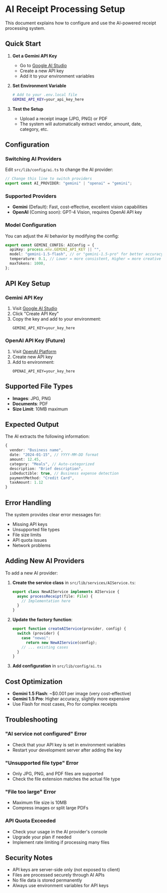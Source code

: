 # AI Receipt Processing Setup

This document explains how to configure and use the AI-powered receipt processing system.

## Quick Start

1. **Get a Gemini API Key**

   - Go to [Google AI Studio](https://makersuite.google.com/app/apikey)
   - Create a new API key
   - Add it to your environment variables

2. **Set Environment Variable**

   ```bash
   # Add to your .env.local file
   GEMINI_API_KEY=your_api_key_here
   ```

3. **Test the Setup**
   - Upload a receipt image (JPG, PNG) or PDF
   - The system will automatically extract vendor, amount, date, category, etc.

## Configuration

### Switching AI Providers

Edit `src/lib/config/ai.ts` to change the AI provider:

```typescript
// Change this line to switch providers
export const AI_PROVIDER: "gemini" | "openai" = "gemini";
```

### Supported Providers

- **Gemini** (Default): Fast, cost-effective, excellent vision capabilities
- **OpenAI** (Coming soon): GPT-4 Vision, requires OpenAI API key

### Model Configuration

You can adjust the AI behavior by modifying the config:

```typescript
export const GEMINI_CONFIG: AIConfig = {
  apiKey: process.env.GEMINI_API_KEY || "",
  model: "gemini-1.5-flash", // or "gemini-1.5-pro" for better accuracy
  temperature: 0.1, // Lower = more consistent, Higher = more creative
  maxTokens: 1000,
};
```

## API Key Setup

### Gemini API Key

1. Visit [Google AI Studio](https://makersuite.google.com/app/apikey)
2. Click "Create API Key"
3. Copy the key and add to your environment:
   ```
   GEMINI_API_KEY=your_key_here
   ```

### OpenAI API Key (Future)

1. Visit [OpenAI Platform](https://platform.openai.com/api-keys)
2. Create new API key
3. Add to environment:
   ```
   OPENAI_API_KEY=your_key_here
   ```

## Supported File Types

- **Images**: JPG, PNG
- **Documents**: PDF
- **Size Limit**: 10MB maximum

## Expected Output

The AI extracts the following information:

```typescript
{
  vendor: "Business name",
  date: "2024-01-15", // YYYY-MM-DD format
  amount: 12.45,
  category: "Meals", // Auto-categorized
  description: "Brief description",
  isDeductible: true, // Business expense detection
  paymentMethod: "Credit Card",
  taxAmount: 1.12
}
```

## Error Handling

The system provides clear error messages for:

- Missing API keys
- Unsupported file types
- File size limits
- API quota issues
- Network problems

## Adding New AI Providers

To add a new AI provider:

1. **Create the service class** in `src/lib/services/AIService.ts`:

   ```typescript
   export class NewAIService implements AIService {
     async processReceipt(file: File) {
       // Implementation here
     }
   }
   ```

2. **Update the factory function**:

   ```typescript
   export function createAIService(provider, config) {
     switch (provider) {
       case "newai":
         return new NewAIService(config);
       // ... existing cases
     }
   }
   ```

3. **Add configuration** in `src/lib/config/ai.ts`

## Cost Optimization

- **Gemini 1.5 Flash**: ~$0.001 per image (very cost-effective)
- **Gemini 1.5 Pro**: Higher accuracy, slightly more expensive
- Use Flash for most cases, Pro for complex receipts

## Troubleshooting

### "AI service not configured" Error

- Check that your API key is set in environment variables
- Restart your development server after adding the key

### "Unsupported file type" Error

- Only JPG, PNG, and PDF files are supported
- Check the file extension matches the actual file type

### "File too large" Error

- Maximum file size is 10MB
- Compress images or split large PDFs

### API Quota Exceeded

- Check your usage in the AI provider's console
- Upgrade your plan if needed
- Implement rate limiting if processing many files

## Security Notes

- API keys are server-side only (not exposed to client)
- Files are processed securely through AI APIs
- No file data is stored permanently
- Always use environment variables for API keys
